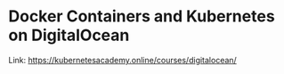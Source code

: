 # Docker Containers and Kubernetes on DigitalOcean

Link: https://kubernetesacademy.online/courses/digitalocean/

